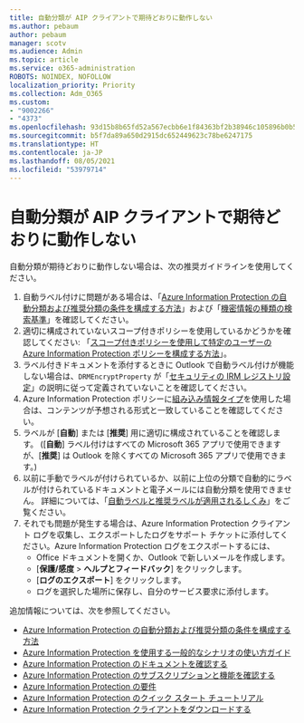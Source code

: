 ```yaml
---
title: 自動分類が AIP クライアントで期待どおりに動作しない
ms.author: pebaum
author: pebaum
manager: scotv
ms.audience: Admin
ms.topic: article
ms.service: o365-administration
ROBOTS: NOINDEX, NOFOLLOW
localization_priority: Priority
ms.collection: Adm_O365
ms.custom:
- "9002266"
- "4373"
ms.openlocfilehash: 93d15b8b65fd52a567ecbb6e1f84363bf2b38946c105896b0b5ef41e49d16ea9
ms.sourcegitcommit: b5f7da89a650d2915dc652449623c78be6247175
ms.translationtype: HT
ms.contentlocale: ja-JP
ms.lasthandoff: 08/05/2021
ms.locfileid: "53979714"
---
```

# <a name="automatic-classification-not-behaving-as-expected-with-the-aip-client"></a>自動分類が AIP クライアントで期待どおりに動作しない

自動分類が期待どおりに動作しない場合は、次の推奨ガイドラインを使用してください。

1. 自動ラベル付けに問題がある場合は、「[Azure Information Protection の自動分類および推奨分類の条件を構成する方法](https://docs.microsoft.com/azure/information-protection/configure-policy-classification)」および「[機密情報の種類の検索基準](https://docs.microsoft.com/microsoft-365/compliance/sensitive-information-type-entity-definitions)」を確認してください。
2. 適切に構成されていないスコープ付きポリシーを使用しているかどうかを確認してください: 「[スコープ付きポリシーを使用して特定のユーザーの Azure Information Protection ポリシーを構成する方法](https://docs.microsoft.com/azure/information-protection/configure-policy-scope)」。
3. ラベル付きドキュメントを添付するときに Outlook で自動ラベル付けが機能しない場合は、`DRMEncryptProperty` が「[セキュリティの IRM レジストリ設定](https://docs.microsoft.com/deployoffice/security/protect-sensitive-messages-and-documents-by-using-irm-in-office#office-2016-irm-registry-key-options)」の説明に従って定義されていないことを確認してください。
4. Azure Information Protection ポリシーに[組み込み情報タイプ](https://support.office.com/article/What-the-sensitive-information-types-look-for-fd505979-76be-4d9f-b459-abef3fc9e86b)を使用した場合は、コンテンツが予想される形式と一致していることを確認してください。
5. ラベルが [**自動**] または [**推奨**] 用に適切に構成されていることを確認します。 ([**自動**] ラベル付けはすべての Microsoft 365 アプリで使用できますが、[**推奨**] は Outlook を除くすべての Microsoft 365 アプリで使用できます。)
6. 以前に手動でラベルが付けられているか、以前に上位の分類で自動的にラベルが付けられているドキュメントと電子メールには自動分類を使用できません。  詳細については、「[自動ラベルと推奨ラベルが適用されるしくみ](https://docs.microsoft.com/azure/information-protection/configure-policy-classification#how-automatic-or-recommended-labels-are-applied)」をご覧ください。
7. それでも問題が発生する場合は、Azure Information Protection クライアント ログを収集し、エクスポートしたログをサポート チケットに添付してください。Azure Information Protection ログをエクスポートするには、
    - Office ドキュメントを開くか、Outlook で新しいメールを作成します。
    - [**保護/感度** > **へルプとフィードバック**] をクリックします。
    - [**ログのエクスポート**] をクリックします。
    - ログを選択した場所に保存し、自分のサービス要求に添付します。

追加情報については、次を参照してください。

- [Azure Information Protection の自動分類および推奨分類の条件を構成する方法](https://docs.microsoft.com/azure/information-protection/configure-policy-classification)
- [Azure Information Protection を使用する一般的なシナリオの使い方ガイド](https://docs.microsoft.com/azure/information-protection/how-to-guides)
- [Azure Information Protection のドキュメントを確認する](https://docs.microsoft.com/azure/information-protection/what-is-information-protection)
- [Azure Information Protection のサブスクリプションと機能を確認する](https://azure.microsoft.com/pricing/details/information-protection)
- [Azure Information Protection の要件](https://docs.microsoft.com/azure/information-protection/get-started/requirements)
- [Azure Information Protection のクイック スタート チュートリアル](https://docs.microsoft.com/azure/information-protection/get-started/infoprotect-quick-start-tutorial)
- [Azure Information Protection クライアントをダウンロードする](https://www.microsoft.com/download/details.aspx?id=53018)
